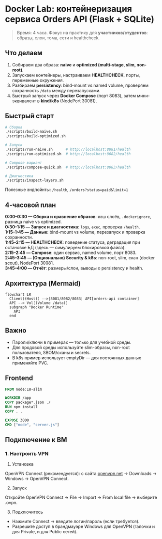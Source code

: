 # Docker Lab: контейнеризация сервиса Orders API (Flask + SQLite)

> Время: 4 часа. Фокус на практику для **участников/студентов**: образы, слои, тома, сети и healthcheck.

## Что делаем

1. Собираем два образа: **naive** и **optimized (multi-stage, slim, non-root)**.
2. Запускаем контейнеры, настраиваем **HEALTHCHECK**, порты, переменные окружения.
3. Разбираем **persistency**: bind-mount vs named volume, проверяем сохранность `/data` между перезапусками.
4. Быстрый запуск через **Docker Compose** (порт 8083), затем мини-эквивалент в **kind/k8s** (NodePort 30081).

## Быстрый старт

```bash
# Сборка
./scripts/build-naive.sh
./scripts/build-optimized.sh

# Запуск
./scripts/run-naive.sh      # http://localhost:8081/health
./scripts/run-optimized.sh  # http://localhost:8082/health

# Compose вариант
./scripts/compose-quick.sh  # http://localhost:8083/health

# Диагностика
./scripts/inspect-layers.sh
```

Полезные эндпойнты: `/health`, `/orders?status=paid&limit=1`

## 4-часовой план

**0:00–0:30 — Сборка и сравнение образов**: кэш слоёв, `.dockerignore`, разница naive vs optimized.  
**0:30–1:15 — Запуск и диагностика**: `logs`, `exec`, проверка `/health`.  
**1:15–1:45 — Данные**: bind-mount vs volume, перезапуск и проверка сохранности.  
**1:45–2:15 — HEALTHCHECK**: поведение статуса, деградация при остановке БД (здесь — симулируем блокировкой файла).  
**2:15–2:45 — Compose**: один сервис, named volume, порт 8083.  
**2:45–3:45 — (Опционально) Security & k8s**: non-root, slim, скан (docker scout), NodePort 30081.  
**3:45–4:00 — Отчёт**: размеры/слои, выводы о persistency и health.

## Архитектура (Mermaid)

```mermaid
flowchart LR
  Client((Host)) -->|8081/8082/8083| API[orders-api container]
  API --> Vol[(Volume /data)]
  subgraph "Docker Runtime"
    API
  end
```

## Важно

- Пароли/ключи в примерах — только для учебной среды.
- Для продовой среды используйте slim-образы, non-root пользователя, SBOM/сканы и secrets.
- В k8s пример использует emptyDir — для постоянных данных применяйте PVC.

## Frontend

```Dockerfile
FROM node:18-slim

WORKDIR /app
COPY package*.json ./
RUN npm install
COPY . .

EXPOSE 3000
CMD ["node", "server.js"]
```

## Подключение к ВМ

### 1. Настроить VPN

1. Установка

OpenVPN Connect (рекомендуется): с сайта [openvpn.net](https://openvpn.net/client/) → Downloads → Windows → OpenVPN Connect.

2. Запуск

Откройте OpenVPN Connect → File → Import → From local file → выберите .ovpn.

3. Подключитесь

- Нажмите Connect → введите логин/пароль (если требуется).
- Разрешите доступ в брандмауэре Windows для OpenVPN (галочки и для Private, и для Public сетей).
